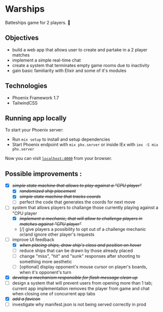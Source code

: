 # Warships

Batteships game for 2 players. 🚢

## Objectives

- build a web app that allows user to create and partake in a 2 player matches
- implement a simple real-time chat
- create a system that terminates empty game rooms due to inactivity
- gain basic familiarity with Elixir and some of it's modules

## Technologies

- Phoenix Framework 1.7
- TailwindCSS

## Running app locally

To start your Phoenix server:

- Run `mix setup` to install and setup dependencies
- Start Phoenix endpoint with `mix phx.server` or inside IEx with `iex -S mix phx.server`

Now you can visit [`localhost:4000`](http://localhost:4000) from your browser.

## Possible improvements :

- [x] ~~_simple state machine that allows to play against a "CPU player"_~~
  - [x] ~~_randomized ship placement_~~
  - [x] ~~_simple state machine that tracks coords_~~
  - [ ] perfect the code that generates the coords for next move
- [ ] system that allows players to challange those currently playing against a "CPU player
  - [x] ~~_implement a mechanic, that will allow to challenge players in matches against "CPU player"_~~
  - [/] give players a possibility to opt out of a challenge mechanic or/and ignore other player's requests
- [ ] improve UI feedback
  - [x] ~~_when placing ships, draw ship's class and position on hover_~~
  - [ ] reduce ships that can be drawn by those already placed
  - [ ] change "miss", "hit" and "sunk" responses after shooting to something more aesthetic
  - [ ] [optional] display opponent's mouse cursor on player's boards, when it's opponent's turn
- [x] ~~_develop a mechanism responsible for flash message clean up_~~
- [ ] design a system that will prevent users from opening more than 1 tab; current app implementation removes the player from game and chat when closing one of concurrent app tabs
- [x] ~~_add a favicon_~~
- [ ] investigate why manifest.json is not being served correctly in prod
